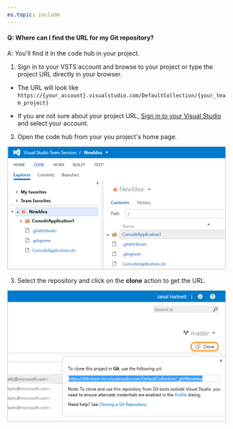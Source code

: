```yaml
---
ms.topic: include
---
```


#### Q: Where can I find the URL for my Git repository?

A: You'll find it in the code hub in your project.

1. Sign in to your VSTS account and browse to your project or type the project URL directly in your browser. 

* The URL will look like ```https://{your_account}.visualstudio.com/DefaultCollection/{your_team_project}```

* If you are not sure about your project URL, [Sign in to your Visual Studio](http://go.microsoft.com/fwlink/?LinkID=309329) and select your account.

2. Open the code hub from your you project's home page.   

 ![Project home page, code explorer](_img/code-explorer.png)   

3. Select the repository and click on the **clone** action to get the URL.   

 ![Project home page, code explorer, clone selected to show the URL](_img/clone-url.png)

